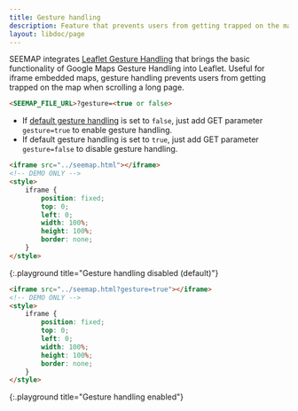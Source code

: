 ```yaml
---
title: Gesture handling
description: Feature that prevents users from getting trapped on the map when scrolling a long page
layout: libdoc/page
---
```

SEEMAP integrates [Leaflet Gesture Handling](https://github.com/elmarquis/Leaflet.GestureHandling) that brings the basic functionality of Google Maps Gesture Handling into Leaflet. Useful for iframe embedded maps, gesture handling prevents users from getting trapped on the map when scrolling a long page. 

```html
<SEEMAP_FILE_URL>?gesture=<true or false>
```

* If [default gesture handling](settings.html) is set to `false`, just add GET parameter `gesture=true` to enable gesture handling.
* If default gesture handling is set to `true`, just add GET parameter `gesture=false` to disable gesture handling.

```html
<iframe src="../seemap.html"></iframe>
<!-- DEMO ONLY -->
<style>
    iframe {
        position: fixed;
        top: 0;
        left: 0;
        width: 100%;
        height: 100%;
        border: none;
    }
</style>
```
{:.playground title="Gesture handling disabled (default)"}

```html
<iframe src="../seemap.html?gesture=true"></iframe>
<!-- DEMO ONLY -->
<style>
    iframe {
        position: fixed;
        top: 0;
        left: 0;
        width: 100%;
        height: 100%;
        border: none;
    }
</style>
```
{:.playground title="Gesture handling enabled"}
